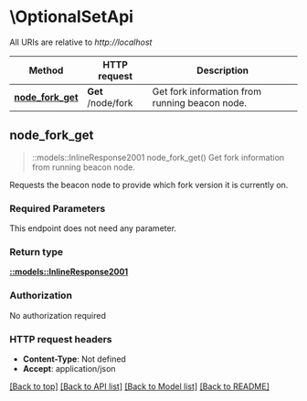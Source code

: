 # \OptionalSetApi

All URIs are relative to *http://localhost*

Method | HTTP request | Description
------------- | ------------- | -------------
[**node_fork_get**](OptionalSetApi.md#node_fork_get) | **Get** /node/fork | Get fork information from running beacon node.



## node_fork_get

> ::models::InlineResponse2001 node_fork_get()
Get fork information from running beacon node.

Requests the beacon node to provide which fork version it is currently on.

### Required Parameters

This endpoint does not need any parameter.

### Return type

[**::models::InlineResponse2001**](inline_response_200_1.md)

### Authorization

No authorization required

### HTTP request headers

- **Content-Type**: Not defined
- **Accept**: application/json

[[Back to top]](#) [[Back to API list]](../README.md#documentation-for-api-endpoints) [[Back to Model list]](../README.md#documentation-for-models) [[Back to README]](../README.md)

